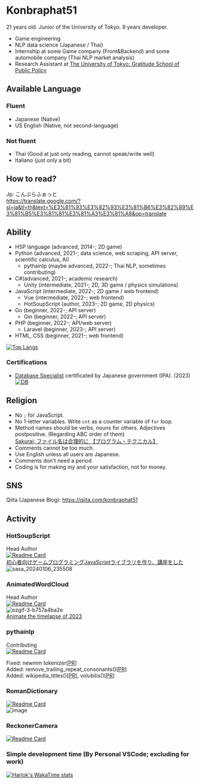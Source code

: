 # Konbraphat51
21 years old. Junior of the University of Tokyo. 9 years developer.
* Game engineering
* NLP data science (Japanese / Thai)
* Internship at some Game company (Front&Backend) and some automobile company (Thai NLP market analysis)
* Research Assistant at [The University of Tokyo: Gratitude School of Public Policy](https://www.pp.u-tokyo.ac.jp/)

## Available Language
### Fluent
* Japanese (Native)
* US English (Native, not second-language)

### Not fluent
* Thai (Good at just only reading, cannot speak/write well)
* Italiano (just only a bit)

## How to read?
Jp: こんぶらふぁっと  
https://translate.google.com/?sl=ja&tl=th&text=%E3%81%93%E3%82%93%E3%81%B6%E3%82%89%E3%81%B5%E3%81%81%E3%81%A3%E3%81%A8&op=translate  

## Ability
* HSP language (advanced, 2014-; 2D game)
* Python (advanced, 2021-; data science, web scraping, API server, scientific calculus, AI)
  * pythainlp (maybe advanced, 2022-; Thai NLP, sometimes contributing)
* C#(advanced, 2021-; academic research)
  * Unity (intermediate, 2021-; 2D, 3D game / physics simulations)
* JavaScript (intermediate, 2022-; 2D game / web frontend)
  * Vue (intermediate, 2022-; web frontend)
  * HotSoupScript (author, 2023-; 2D game, 2D physics)
* Go (beginner, 2022-; API server)
  * Gin (beginner, 2022-; API server)
* PHP (beginner, 2022-; API/web server)
  * Laravel (beginner, 2023-; API server)
* HTML, CSS (beginner, 2021-; web frontend)

[![Top Langs](https://github-readme-stats.vercel.app/api/top-langs/?username=Konbraphat51&count_private=true&show_icons=true&langs_count=10&hide=html,shaderlab,hlsl,mathematica&size_weight=0.2&count_weight=0.8&theme=onedark
)](https://github.com/anuraghazra/github-readme-stats)

### Certifications
* [Database Specialist](https://www.ipa.go.jp/en/it-examinations/nph2g600000007uh-att/000009643.pdf) certificated by Japanese government (IPA). (2023)  
[![DB](https://unofficial-ipa-exam-badges.vercel.app/en/card/db/2023/Autumn)](https://github.com/kedama-t/Unofficial-IPA-Exam-Badges)


## Religion
* No `;` for JavaScript.
* No 1-letter variables. Write `cnt` as a counter variable of `for` loop.
* Method names should be verbs, nouns for others. Adjectives postpositive. (Regarding ABC order of them)  
  [Sakurai; ファイル名は合理的に 【プログラム・テクニカル】](https://www.youtube.com/watch?v=V40sMUAE5ek)
* Comments cannot be too much.
* Use English unless all users are Japanese.
* Comments don't need a period
* Coding is for making my and your satisfaction, not for money.

## SNS
Qiita (Japanese Blog): https://qiita.com/konbraphat51


## Activity

### HotSoupScript
Head Author  
[![Readme Card](https://github-readme-stats.vercel.app/api/pin/?username=konbraphat51&repo=HotSoupScript)](https://github.com/konbraphat51/HotSoupScript)  
[初心者向けゲームプログラミングJavaScriptライブラリを作り、講座をした](https://qiita.com/konbraphat51/items/b138683db352afd77714)  　
![sasa_20240106_235508](https://github.com/konbraphat51/konbraphat51/assets/101827492/e45e3604-d0a5-4578-b22e-649fcc169ba9)

### AnimatedWordCloud
Head Author  
[![Readme Card](https://github-readme-stats.vercel.app/api/pin/?username=konbraphat51&repo=AnimatedWordCloud)](https://github.com/konbraphat51/AnimatedWordCloud)  
![ezgif-3-b757a4ba2e](https://github.com/konbraphat51/konbraphat51/assets/101827492/0ccefd62-3601-4e4b-80f4-d6bf7d114f95)  
[Animate the timelapse of 2023](https://medium.com/@konbraphat/animate-the-timelapse-of-2023-51dcfb2f862b)

### pythainlp
Contributing  
[![Readme Card](https://github-readme-stats.vercel.app/api/pin/?username=PyThaiNLP&repo=pythainlp)](https://github.com/anuraghazra/github-readme-stats)

Fixed: newmm tokenizer[[PR]](https://github.com/PyThaiNLP/pythainlp/pull/856)  
Added: remove_trailing_repeat_consonants()[[PR]](https://github.com/PyThaiNLP/pythainlp/pull/862)  
Added: wikipedia_titles()[[PR]](https://github.com/PyThaiNLP/pythainlp/pull/869), volubilis()[[PR]](https://github.com/PyThaiNLP/pythainlp/pull/870)  

### RomanDictionary
[![Readme Card](https://github-readme-stats.vercel.app/api/pin/?username=konbraphat51&repo=RomanDictionary)](https://github.com/konbraphat51/RomanDictionary)   
![image](https://github.com/konbraphat51/konbraphat51/assets/101827492/1e60f038-b7aa-4cb3-8339-4e79c6817fc1)

### ReckonerCamera
[![Readme Card](https://github-readme-stats.vercel.app/api/pin/?username=konbraphat51&repo=ReckonerCamera)](https://github.com/konbraphat51/ReckonerCamera) 

### Simple development time (By Personal VSCode; excluding for work)
[![Harlok's WakaTime stats](https://github-readme-stats.vercel.app/api/wakatime?username=konbraphat51&api_domain=wakapi.dev&bg_color=1A202C&title_color=2F855A&icon_color=2F855A&text_color=ffffff&custom_title=Wakapi%20From%202023_11_30)](https://github.com/anuraghazra/github-readme-stats)
